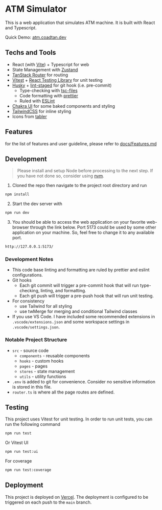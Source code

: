 # ATM Simulator

This is a web application that simulates ATM machine. It is built with React and Typescript.

Quick Demo: [atm.coadtan.dev](https://atm.coadtan.dev/)

## Techs and Tools

- React (with [Vite](https://vitejs.dev/)) + Typescript for web
- State Management with [Zustand](https://github.com/pmndrs/zustand)
- [TanStack Router](https://tanstack.com/router/v1) for routing
- [Vitest](https://vitest.dev/) + [React Testing Library](https://testing-library.com/docs/react-testing-library/intro/) for unit testing
- [Husky](https://typicode.github.io/husky/) + [lint-staged](https://github.com/okonet/lint-staged) for git hook (i.e. pre-commit)
  - Type-checking with [tsc-files](https://github.com/gustavopch/tsc-files)
  - Code formatting with [prettier](https://prettier.io/)
  - Ruled with [ESLint](https://eslint.org/)
- [Chakra UI](https://chakra-ui.com/) for some baked components and styling
- [TailwindCSS](https://tailwindcss.com/) for inline styling
- Icons from [tabler](https://tabler-icons.io/)

## Features

for the list of features and user guideline, please refer to [docs/Features.md](./docs/Features.md)

## Development

> Please install and setup Node before processing to the next step.
> If you have not done so, consider using [nvm](https://github.com/nvm-sh/nvm).

1. Cloned the repo then navigate to the project root directory and run

```bash
npm install
```

2. Start the dev server with

```bash
npm run dev
```

3. You should be able to access the web application on your favorite web-browser through the link below. Port 5173 could be used by some other application on your machine. So, feel free to change it to any available port.

```bash
http://127.0.0.1:5173/
```

### Development Notes

- This code base linting and formatting are ruled by prettier and eslint configurations.
- Git hooks
  - Each git commit will trigger a pre-commit hook that will run type-checking, linting, and formatting.
  - Each git push will trigger a pre-push hook that will run unit testing.
- For consistency
  - use Tailwind for all styling
  - use twMerge for merging and conditional Tailwind classes
- If you use VS Code. I have included some recommended extensions in `.vscode/extensions.json` and some workspace settings in `.vscode/settings.json`.

### Notable Project Structure

- `src` - source code
  - `components` - reusable components
  - `hooks` - custom hooks
  - `pages` - pages
  - `stores` - state management
  - `utils` - utility functions
- `.env` is added to git for convenience. Consider no sensitive information is stored in this file.
- `router.ts` is where all the page routes are defined.

## Testing

This project uses Vitest for unit testing. In order to run unit tests, you can run the following command

```bash
npm run test
```

Or Vitest UI

```bash
npm run test:ui
```

For coverage

```bash
npm run test:coverage
```

## Deployment

This project is deployed on [Vercel](https://vercel.com/). The deployment is configured to be triggered on each push to the `main` branch.
